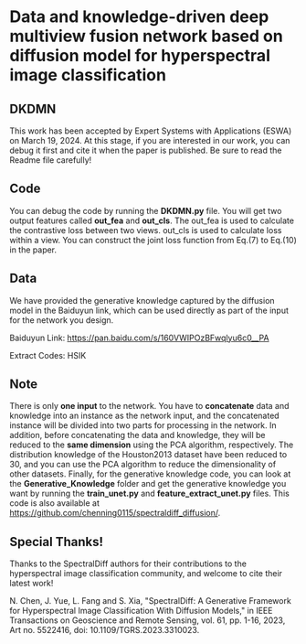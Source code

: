 # Data and knowledge-driven deep multiview fusion network based on diffusion model for hyperspectral image classification

## DKDMN
This work has been accepted by Expert Systems with Applications (ESWA) on March 19, 2024. At this stage, if you are interested in our work, you can debug it first and cite it when the paper is published. Be sure to read the Readme file carefully!

## Code
You can debug the code by running the **DKDMN.py** file. You will get two output features called **out_fea** and **out_cls**. The out_fea is used to calculate the contrastive loss between two views. out_cls is used to calculate loss within a view. You can construct the joint loss function from Eq.(7) to Eq.(10) in the paper.

## Data
We have provided the generative knowledge captured by the diffusion model in the Baiduyun link, which can be used directly as part of the input for the network you design.

Baiduyun Link: https://pan.baidu.com/s/160VWIPOzBFwqlyu6c0__PA

Extract Codes: HSIK

## Note
There is only **one input** to the network. You have to **concatenate** data and knowledge into an instance as the network input, and the concatenated instance will be divided into two parts for processing in the network. In addition, before concatenating the data and knowledge, they will be reduced to the **same dimension** using the PCA algorithm, respectively. The distribution knowledge of the Houston2013 dataset have been reduced to 30, and you can use the PCA algorithm to reduce the dimensionality of other datasets. Finally, for the generative knowledge code, you can look at the **Generative_Knowledge** folder and get the generative knowledge you want by running the **train_unet.py** and **feature_extract_unet.py** files. This code is also available at https://github.com/chenning0115/spectraldiff_diffusion/.

## Special Thanks!
Thanks to the SpectralDiff authors for their contributions to the hyperspectral image classification community, and welcome to cite their latest work!

N. Chen, J. Yue, L. Fang and S. Xia, "SpectralDiff: A Generative Framework for Hyperspectral Image Classification With Diffusion Models," in IEEE Transactions on Geoscience and Remote Sensing, vol. 61, pp. 1-16, 2023, Art no. 5522416, doi: 10.1109/TGRS.2023.3310023.
